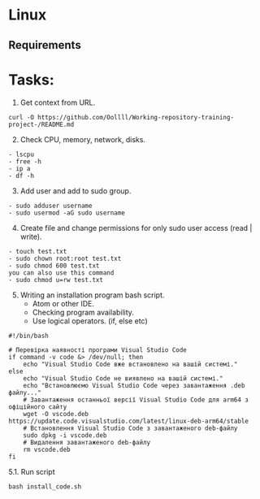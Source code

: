 # Linux

## Requirements

# Tasks: 
1. Get context from URL.
```
curl -O https://github.com/Oollll/Working-repository-training-project-/README.md
```

2. Check CPU, memory, network, disks.
```
- lscpu
- free -h
- ip a
- df -h
```

3. Add user and add to sudo group.
```
- sudo adduser username
- sudo usermod -aG sudo username

```

4. Create file and change permissions for only sudo user access (read | write). 
```
- touch test.txt
- sudo chown root:root test.txt
- sudo chmod 600 test.txt 
you can also use this command 
- sudo chmod u=rw test.txt
```

5. Writing an installation program bash script.
    - Atom or other IDE.
    - Checking program availability. 
    - Use logical operators. (if, else etc)
```
#!/bin/bash

# Перевірка наявності програми Visual Studio Code
if command -v code &> /dev/null; then
    echo "Visual Studio Code вже встановлено на вашій системі."
else
    echo "Visual Studio Code не виявлено на вашій системі."
    echo "Встановлюємо Visual Studio Code через завантаження .deb файлу..."
    # Завантаження останньої версії Visual Studio Code для arm64 з офіційного сайту
    wget -O vscode.deb https://update.code.visualstudio.com/latest/linux-deb-arm64/stable
    # Встановлення Visual Studio Code з завантаженого deb-файлу
    sudo dpkg -i vscode.deb
    # Видалення завантаженого deb-файлу
    rm vscode.deb
fi
```
5.1. Run script 
```
bash install_code.sh
```
